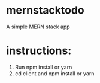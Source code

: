 # mernstacktodo
A simple MERN stack app

# instructions:
1. Run npm install or yarn 
2. cd client and npm install or yarn 
